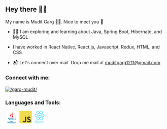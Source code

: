 <h2 align="left">Hey there 👋👋</h2> 
My name is Mudit Garg 🧑‍💻. Nice to meet you 🤝

- 👨‍💻 I am exploring and learning about Java, Spring Boot, Hibernate, and MySQL
- I have worked in React Native, React.js, Javascript, Redux, HTML, and CSS

- 📬 Let's connect over mail. Drop me mail at muditgarg1211@gmail.com

<h3 align="left">Connect with me:</h3>
<p align="left">
<a href="https://linkedin.com/in/garg-mudit/" target="blank"><img align="center" src="https://raw.githubusercontent.com/rahuldkjain/github-profile-readme-generator/master/src/images/icons/Social/linked-in-alt.svg" alt="/garg-mudit/" height="30" width="40" /></a>
</p>

<h3 align="left">Languages and Tools:</h3>
<p>
  <img src="https://raw.githubusercontent.com/devicons/devicon/master/icons/java/java-original.svg" alt="java" width="40" height="40"/>
  <img src="https://raw.githubusercontent.com/devicons/devicon/master/icons/javascript/javascript-original.svg" alt="javascript" width="40" height="40"/>
  <img src="https://raw.githubusercontent.com/devicons/devicon/master/icons/react/react-original-wordmark.svg" alt="react" width="40" height="40"/>
</p>
